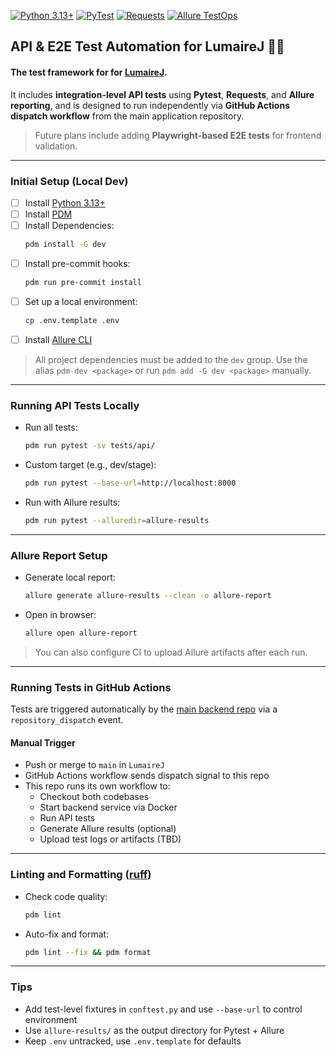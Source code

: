 [![Python 3.13+](https://img.shields.io/badge/Python-3.13+-black.svg)](https://www.python.org/)
[![PyTest](https://img.shields.io/badge/PyTest-blue?logo=pytest)](https://pytest.org/)
[![Requests](https://img.shields.io/badge/Requests-grey?logo=python)](https://requests.readthedocs.io/)
[![Allure TestOps](https://img.shields.io/badge/Allure-blueviolet?logo=allure)](https://docs.qameta.io/allure-testops/)

## API & E2E Test Automation for LumaireJ 🖤✨

#### The test framework for for [LumaireJ](https://github.com/darliaro/LumaireJ).

It includes **integration-level API tests** using **Pytest**, **Requests**, and **Allure reporting**,
and is designed to run independently via **GitHub Actions dispatch workflow** from the main application repository.

> Future plans include adding **Playwright-based E2E tests** for frontend validation.

---

### Initial Setup (Local Dev)

- [ ] Install [Python 3.13+](https://www.python.org/downloads/)
- [ ] Install [PDM](https://pdm-project.org/latest/#recommended-installation-method)
- [ ] Install Dependencies:
   ```bash
   pdm install -G dev
- [ ] Install pre-commit hooks:
  ```bash
  pdm run pre-commit install
- [ ] Set up a local environment:
   ```bash
  cp .env.template .env
- [ ] Install [Allure CLI](https://docs.qameta.io/allure/#_installing_a_commandline)

> All project dependencies must be added to the `dev` group. Use the alias `pdm-dev <package>` or run `pdm add -G dev <package>` manually.

---

### Running API Tests Locally

- Run all tests:
   ```bash
  pdm run pytest -sv tests/api/

- Custom target (e.g., dev/stage):
   ```bash
  pdm run pytest --base-url=http://localhost:8000

- Run with Allure results:
   ```bash
  pdm run pytest --alluredir=allure-results

---

### Allure Report Setup

- Generate local report:
   ```bash
  allure generate allure-results --clean -o allure-report

- Open in browser:
   ```bash
  allure open allure-report

> You can also configure CI to upload Allure artifacts after each run.

---

### Running Tests in GitHub Actions

Tests are triggered automatically by the [main backend repo](https://github.com/darliaro/LumaireJ) via a `repository_dispatch` event.

#### Manual Trigger
- Push or merge to `main` in `LumaireJ`
- GitHub Actions workflow sends dispatch signal to this repo
- This repo runs its own workflow to:
  - Checkout both codebases
  - Start backend service via Docker
  - Run API tests
  - Generate Allure results (optional)
  - Upload test logs or artifacts (TBD)

---

### Linting and Formatting ([ruff](https://github.com/astral-sh/ruff))

- Check code quality:
   ```bash
  pdm lint

- Auto-fix and format:
   ```bash
  pdm lint --fix && pdm format

---

### Tips

- Add test-level fixtures in `conftest.py` and use `--base-url` to control environment
- Use `allure-results/` as the output directory for Pytest + Allure
- Keep `.env` untracked, use `.env.template` for defaults
